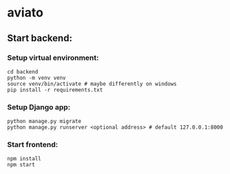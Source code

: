 # aviato
## Start backend:
### Setup virtual environment:
```
cd backend
python -m venv venv
source venv/bin/activate # maybe differently on windows
pip install -r requirements.txt
```
### Setup Django app:
```
python manage.py migrate
python manage.py runserver <optional address> # default 127.0.0.1:8000
```
### Start frontend:
```
npm install
npm start
```
